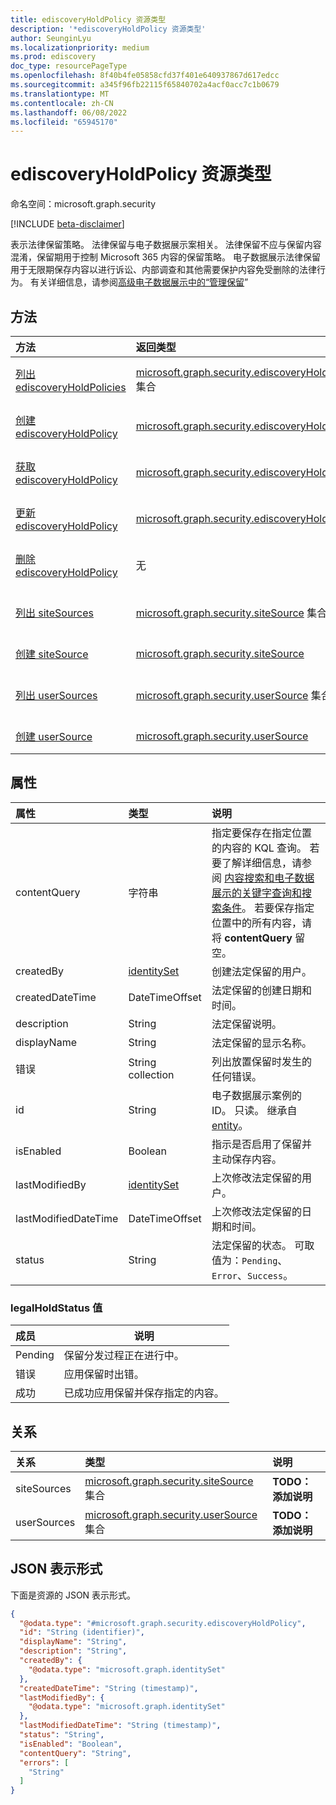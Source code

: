 ```yaml
---
title: ediscoveryHoldPolicy 资源类型
description: '*ediscoveryHoldPolicy 资源类型'
author: SeunginLyu
ms.localizationpriority: medium
ms.prod: ediscovery
doc_type: resourcePageType
ms.openlocfilehash: 8f40b4fe05858cfd37f401e640937867d617edcc
ms.sourcegitcommit: a345f96fb22115f65840702a4acf0acc7c1b0679
ms.translationtype: MT
ms.contentlocale: zh-CN
ms.lasthandoff: 06/08/2022
ms.locfileid: "65945170"
---
```

# <a name="ediscoveryholdpolicy-resource-type"></a>ediscoveryHoldPolicy 资源类型

命名空间：microsoft.graph.security

[!INCLUDE [beta-disclaimer](../../includes/beta-disclaimer.md)]

表示法律保留策略。 法律保留与电子数据展示案相关。 法律保留不应与保留内容混淆，保留期用于控制 Microsoft 365 内容的保留策略。 电子数据展示法律保留用于无限期保存内容以进行诉讼、内部调查和其他需要保护内容免受删除的法律行为。 有关详细信息，请参阅[高级电子数据展示中的“管理保留](/microsoft-365/compliance/managing-holds)”

## <a name="methods"></a>方法
|方法|返回类型|说明|
|:---|:---|:---|
|[列出 ediscoveryHoldPolicies](../api/security-ediscoverycase-list-legalholds.md)|[microsoft.graph.security.ediscoveryHoldPolicy](../resources/security-ediscoveryholdpolicy.md) 集合|获取 [ediscoveryHoldPolicy](../resources/security-ediscoveryholdpolicy.md) 对象及其属性的列表。|
|[创建 ediscoveryHoldPolicy](../api/security-ediscoverycase-post-legalholds.md)|[microsoft.graph.security.ediscoveryHoldPolicy](../resources/security-ediscoveryholdpolicy.md)|创建新的 [ediscoveryHoldPolicy](../resources/security-ediscoveryholdpolicy.md) 对象。|
|[获取 ediscoveryHoldPolicy](../api/security-ediscoveryholdpolicy-get.md)|[microsoft.graph.security.ediscoveryHoldPolicy](../resources/security-ediscoveryholdpolicy.md)|读取 [ediscoveryHoldPolicy](../resources/security-ediscoveryholdpolicy.md) 对象的属性和关系。|
|[更新 ediscoveryHoldPolicy](../api/security-ediscoveryholdpolicy-update.md)|[microsoft.graph.security.ediscoveryHoldPolicy](../resources/security-ediscoveryholdpolicy.md)|更新 [ediscoveryHoldPolicy 对象的](../resources/security-ediscoveryholdpolicy.md) 属性。|
|[删除 ediscoveryHoldPolicy](../api/security-ediscoverycase-delete-legalholds.md)|无|删除 [ediscoveryHoldPolicy](../resources/security-ediscoveryholdpolicy.md) 对象。|
|[列出 siteSources](../api/security-ediscoverycustodian-list-sitesources.md)|[microsoft.graph.security.siteSource](../resources/security-sitesource.md) 集合|从 siteSources 导航属性获取 siteSource 资源。|
|[创建 siteSource](../api/security-ediscoveryholdpolicy-post-sitesources.md)|[microsoft.graph.security.siteSource](../resources/security-sitesource.md)|创建新的 siteSource 对象。|
|[列出 userSources](../api/security-ediscoverycustodian-list-usersources.md)|[microsoft.graph.security.userSource](../resources/security-usersource.md) 集合|从 userSources 导航属性获取 userSource 资源。|
|[创建 userSource](../api/security-ediscoveryholdpolicy-post-usersources.md)|[microsoft.graph.security.userSource](../resources/security-usersource.md)|创建新的 userSource 对象。|

## <a name="properties"></a>属性
|属性|类型|说明|
|:---|:---|:---|
|contentQuery|字符串|指定要保存在指定位置的内容的 KQL 查询。 若要了解详细信息，请参阅 [内容搜索和电子数据展示的关键字查询和搜索条件](/microsoft-365/compliance/keyword-queries-and-search-conditions)。  若要保存指定位置中的所有内容，请将 **contentQuery** 留空。 |
|createdBy|[identitySet](../resources/identityset.md)|创建法定保留的用户。 |
|createdDateTime|DateTimeOffset|法定保留的创建日期和时间。 |
|description|String| 法定保留说明。 |
|displayName|String| 法定保留的显示名称。 |
|错误|String collection|列出放置保留时发生的任何错误。 |
|id|String|电子数据展示案例的 ID。 只读。 继承自 [entity](../resources/entity.md)。 |
|isEnabled|Boolean|指示是否启用了保留并主动保存内容。 |
|lastModifiedBy|[identitySet](../resources/identityset.md)|上次修改法定保留的用户。|
|lastModifiedDateTime|DateTimeOffset|上次修改法定保留的日期和时间。 |
|status|String|法定保留的状态。 可取值为：`Pending`、`Error`、`Success`。|

### <a name="legalholdstatus-values"></a>legalHoldStatus 值

|成员|说明|
|:---|-----------|
|Pending| 保留分发过程正在进行中。 |
|错误| 应用保留时出错。 |
|成功| 已成功应用保留并保存指定的内容。 |

## <a name="relationships"></a>关系
|关系|类型|说明|
|:---|:---|:---|
|siteSources|[microsoft.graph.security.siteSource](../resources/security-sitesource.md) 集合|**TODO：添加说明**|
|userSources|[microsoft.graph.security.userSource](../resources/security-usersource.md) 集合|**TODO：添加说明**|

## <a name="json-representation"></a>JSON 表示形式
下面是资源的 JSON 表示形式。
<!-- {
  "blockType": "resource",
  "keyProperty": "id",
  "@odata.type": "microsoft.graph.security.ediscoveryHoldPolicy",
  "openType": false
}
-->
``` json
{
  "@odata.type": "#microsoft.graph.security.ediscoveryHoldPolicy",
  "id": "String (identifier)",
  "displayName": "String",
  "description": "String",
  "createdBy": {
    "@odata.type": "microsoft.graph.identitySet"
  },
  "createdDateTime": "String (timestamp)",
  "lastModifiedBy": {
    "@odata.type": "microsoft.graph.identitySet"
  },
  "lastModifiedDateTime": "String (timestamp)",
  "status": "String",
  "isEnabled": "Boolean",
  "contentQuery": "String",
  "errors": [
    "String"
  ]
}
```

